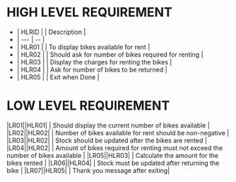 # HIGH LEVEL REQUIREMENT
- | HLRID | | Description |
- | --- | -- |
- | HLR01 | | To display bikes available for rent |
- | HLR02 | | Should ask for number of bikes required for renting |
- | HLR03 | | Display the charges for renting the bikes | 
- | HLR04 | | Ask for number of bikes to be returned |
- | HLR05 | | Exit when Done |

# LOW LEVEL REQUIREMENT 
|LR01||HLR01| | Should display the current number of bikes available |
|LR02||HLR02| | Number of bikes available for rent should be non-negative |
|LR03||HLR02| | Stock should be updated after the bikes are rented |
|LR04||HLR02| | Amount of bikes required for renting must not exceed the number of bikes available |
|LR05||HLR03| | Calculate the amount for the bikes rented |
|LR06||HLR04| | Stock must be updated after returning the bike |
|LR07||HLR05| | Thank you message after exiting|

